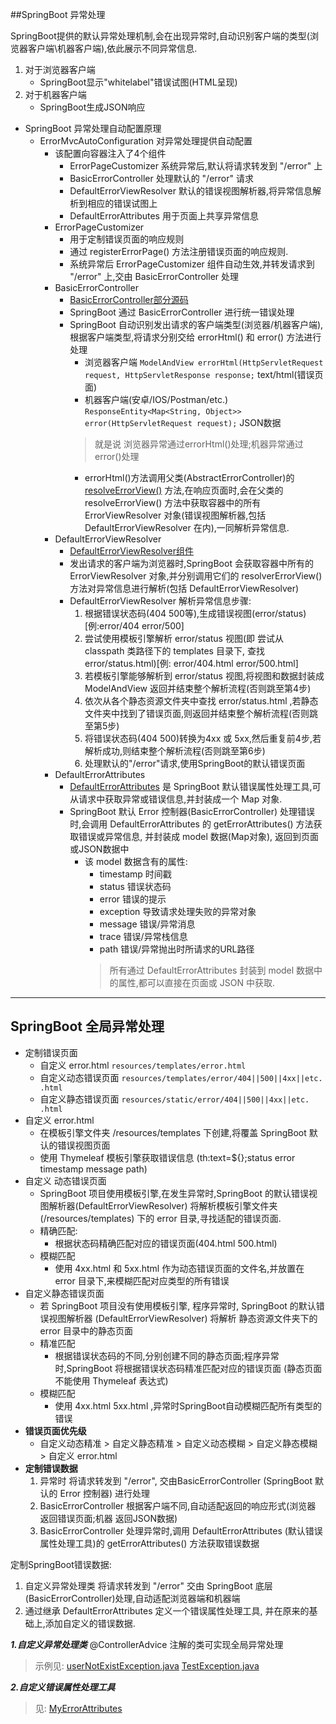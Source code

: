 ##SpringBoot 异常处理

SpringBoot提供的默认异常处理机制,会在出现异常时,自动识别客户端的类型(浏览器客户端\机器客户端),依此展示不同异常信息.

1. 对于浏览器客户端
    * SpringBoot显示"whitelabel"错误试图(HTML呈现)
2. 对于机器客户端
    * SpringBoot生成JSON响应

* SpringBoot 异常处理自动配置原理
    * ErrorMvcAutoConfiguration 对异常处理提供自动配置
        * 该配置向容器注入了4个组件
            * ErrorPageCustomizer 系统异常后,默认将请求转发到 "/error" 上
            * BasicErrorController 处理默认的 "/error" 请求
            * DefaultErrorViewResolver 默认的错误视图解析器,将异常信息解析到相应的错误试图上
            * DefaultErrorAttributes 用于页面上共享异常信息
        * ErrorPageCustomizer
            * 用于定制错误页面的响应规则
            * 通过 registerErrorPage() 方法注册错误页面的响应规则.
            * 系统异常后 ErrorPageCustomizer 组件自动生效,并转发请求到 "/error" 上,交由 BasicErrorController 处理
        * BasicErrorController
            * [BasicErrorController部分源码](../MethodsTXT/BasicErrorController.txt)
            * SpringBoot 通过 BasicErrorController 进行统一错误处理
            * SpringBoot 自动识别发出请求的客户端类型(浏览器/机器客户端),根据客户端类型,将请求分别交给 errorHtml() 和 error() 方法进行处理
                * 浏览器客户端 `ModelAndView errorHtml(HttpServletRequest request, HttpServletResponse response;` text/html(错误页面)
                * 机器客户端(安卓/IOS/Postman/etc.) `ResponseEntity<Map<String, Object>> error(HttpServletRequest request);` JSON数据
              > 就是说 浏览器异常通过errorHtml()处理;机器异常通过error()处理
                * errorHtml()方法调用父类(AbstractErrorController)的 [resolveErrorView()](../MethodsTXT/resolveErrorView.txt) 方法,在响应页面时,会在父类的 resolveErrorView() 方法中获取容器中的所有 ErrorViewResolver 对象(错误视图解析器,包括 DefaultErrorViewResolver 在内),一同解析异常信息.
        * DefaultErrorViewResolver
            * [DefaultErrorViewResolver组件](../MethodsTXT/DefaultErrorViewResolver.txt)
            * 发出请求的客户端为浏览器时,SpringBoot 会获取容器中所有的 ErrorViewResolver 对象,并分别调用它们的 resolverErrorView() 方法对异常信息进行解析(包括 DefaultErrorViewResolver)
            * DefaultErrorViewResolver 解析异常信息步骤:
                1. 根据错误状态码(404 500等),生成错误视图(error/status)[例:error/404 error/500]
                2. 尝试使用模板引擎解析 error/status 视图(即 尝试从 classpath 类路径下的 templates 目录下, 查找 error/status.html)[例: error/404.html error/500.html]
                3. 若模板引擎能够解析到 error/status 视图,将视图和数据封装成 ModelAndView 返回并结束整个解析流程(否则跳至第4步)
                4. 依次从各个静态资源文件夹中查找 error/status.html ,若静态文件夹中找到了错误页面,则返回并结束整个解析流程(否则跳至第5步)
                5. 将错误状态码(404 500)转换为4xx 或 5xx,然后重复前4步,若解析成功,则结束整个解析流程(否则跳至第6步)
                6. 处理默认的"/error"请求,使用SpringBoot的默认错误页面
        * DefaultErrorAttributes
            * [DefaultErrorAttributes](../MethodsTXT/DefaultErrorAttributes.txt) 是 SpringBoot 默认错误属性处理工具,可从请求中获取异常或错误信息,并封装成一个 Map 对象.
            * SpringBoot 默认 Error 控制器(BasicErrorController) 处理错误时,会调用 DefaultErrorAttributes 的 getErrorAttributes() 方法获取错误或异常信息, 并封装成 model 数据(Map对象), 返回到页面或JSON数据中
                * 该 model 数据含有的属性:
                    * timestamp 时间戳
                    * status 错误状态码
                    * error 错误的提示
                    * exception 导致请求处理失败的异常对象
                    * message 错误/异常消息
                    * trace 错误/异常栈信息
                    * path 错误/异常抛出时所请求的URL路径
                  > 所有通过 DefaultErrorAttributes 封装到 model 数据中的属性,都可以直接在页面或 JSON 中获取.
---
## SpringBoot 全局异常处理
* 定制错误页面
    * 自定义 error.html `resources/templates/error.html`
    * 自定义动态错误页面 `resources/templates/error/404||500||4xx||etc. .html`
    * 自定义静态错误页面 `resources/static/error/404||500||4xx||etc. .html`
* 自定义 error.html
    * 在模板引擎文件夹 /resources/templates 下创建,将覆盖 SpringBoot 默认的错误视图页面
    * 使用 Thymeleaf 模板引擎获取错误信息 (th:text=${};status error timestamp message path)
* 自定义 动态错误页面
    * SpringBoot 项目使用模板引擎,在发生异常时,SpringBoot 的默认错误视图解析器(DefaultErrorViewResolver) 将解析模板引擎文件夹 (/resources/templates) 下的 error 目录,寻找适配的错误页面.
    * 精确匹配:
        * 根据状态码精确匹配对应的错误页面(404.html 500.html)
    * 模糊匹配
        * 使用 4xx.html 和 5xx.html 作为动态错误页面的文件名,并放置在 error 目录下,来模糊匹配对应类型的所有错误
* 自定义静态错误页面
    * 若 SpringBoot 项目没有使用模板引擎, 程序异常时, SpringBoot 的默认错误视图解析器 (DefaultErrorViewResolver) 将解析 静态资源文件夹下的 error 目录中的静态页面
    * 精准匹配
        * 根据错误状态码的不同,分别创建不同的静态页面;程序异常时,SpringBoot 将根据错误状态码精准匹配对应的错误页面 (静态页面不能使用 Thymeleaf 表达式)
    * 模糊匹配
        * 使用 4xx.html 5xx.html ,异常时SpringBoot自动模糊匹配所有类型的错误
* **错误页面优先级**
    * 自定义动态精准 > 自定义静态精准 > 自定义动态模糊 > 自定义静态模糊 > 自定义 error.html
* **定制错误数据**
    1. 异常时 将请求转发到 "/error", 交由BasicErrorController (SpringBoot 默认的 Error 控制器) 进行处理
    2. BasicErrorController 根据客户端不同,自动适配返回的响应形式(浏览器 返回错误页面;机器 返回JSON数据)
    3. BasicErrorController 处理异常时,调用 DefaultErrorAttributes (默认错误属性处理工具)的 getErrorAttributes() 方法获取错误数据

定制SpringBoot错误数据:
1. 自定义异常处理类 将请求转发到 "/error" 交由 SpringBoot 底层(BasicErrorController)处理,自动适配浏览器端和机器端
2. 通过继承 DefaultErrorAttributes 定义一个错误属性处理工具, 并在原来的基础上,添加自定义的错误数据.

***1.自定义异常处理类***
@ControllerAdvice 注解的类可实现全局异常处理
> 示例见:
> [userNotExistException.java](../src/main/java/com/learnboot/springbootlearn/exception/UserNotExistException.java)
> [TestException.java](../src/main/java/com/learnboot/springbootlearn/controller/TestExceptionHandler.java)

***2.自定义错误属性处理工具***
> 见: [MyErrorAttributes](../src/main/java/com/learnboot/springbootlearn/component/MyErrorAttributes.java)